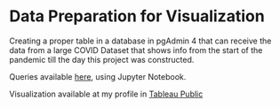 # Data Preparation for Visualization

Creating a proper table in a database in pgAdmin 4
that can receive the data from a large COVID Dataset that shows info from the start of the pandemic till the day this project was constructed.

Queries available [here](/Data%20Preparation%20-%20Visualization/COVID_Data_prep_Visualization.sql), using Jupyter Notebook.

Visualization available at my profile in [Tableau Public](https://public.tableau.com/app/profile/daniel.rivero5056/viz/COVIDDashboardTutorial_17077654051000/Project)